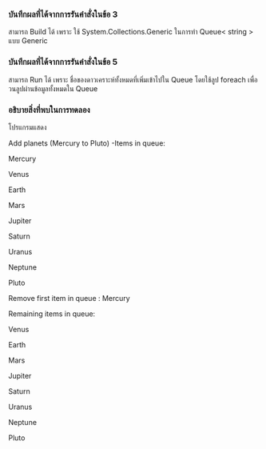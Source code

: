 ### บันทึกผลที่ได้จากการรันคำสั่งในข้อ 3

สามารถ Build ได้ เพราะ ใช้ System.Collections.Generic ในการทำ Queue< string > แบบ Generic

### บันทึกผลที่ได้จากการรันคำสั่งในข้อ 5

สามารถ Run ได้ เพราะ ชื่อของดาวเคราะห์ทั้งหมดที่เพิ่มเข้าไปใน Queue โดยใช้ลูป foreach เพื่อวนลูปผ่านข้อมูลทั้งหมดใน Queue

### อธิบายสิ่งที่พบในการทดลอง
โปรแกรมแสดง

Add planets (Mercury to Pluto) -Items in queue:

Mercury

Venus

Earth

Mars

Jupiter

Saturn

Uranus

Neptune

Pluto

Remove first item in queue : Mercury

Remaining items in queue:

Venus

Earth

Mars

Jupiter

Saturn

Uranus

Neptune

Pluto
